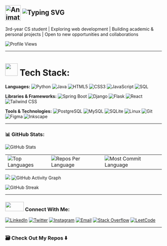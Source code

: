## <img src="https://iam-weijie.github.io/wave/hand-emoji.svg" alt="Animated Waving Hand" width="50" height="50" style="vertical-align:middle;"> ![Typing SVG](https://readme-typing-svg.demolab.com?font=Fira+Code&size=28&duration=4000&pause=1000&color=1E90FF&center=false&vCenter=true&width=435&lines=Hey+there%2C+I'm+Attah&colors=auto)


3rd-year CS student | Exploring web development | Building academic & personal projects | Open to new opportunities and collaborations 


![Profile Views](https://komarev.com/ghpvc/?username=athsnd1&label=Profile%20Views&color=blue&style=flat) 

 
---


### <h1 align="left"><img src="https://media2.giphy.com/media/QssGEmpkyEOhBCb7e1/giphy.gif?cid=ecf05e47a0n3gi1bfqntqmob8g9aid1oyj2wr3ds3mg700bl&rid=giphy.gif" width="40px" height="40px"> Tech Stack:</h1>

**Languages:**
![Python](https://img.shields.io/badge/Python-3776AB?logo=python&logoColor=white&style=flat)
![Java](https://img.shields.io/badge/Java-007396?logo=java&logoColor=white&style=flat)
![HTML5](https://img.shields.io/badge/HTML5-E34F26?logo=html5&logoColor=white&style=flat)
![CSS3](https://img.shields.io/badge/CSS3-1572B6?logo=css&logoColor=white&style=flat)
![JavaScript](https://img.shields.io/badge/JavaScript-F7DF1E?logo=javascript&logoColor=black&style=flat)
![SQL](https://img.shields.io/badge/SQL-0064a5?style=flat&logo=databricks&logoColor=white)

**Libraries & Frameworks:**
![Spring Boot](https://img.shields.io/badge/Spring_Boot-6DB33F?logo=spring-boot&logoColor=white&style=flat)
![Django](https://img.shields.io/badge/Django-092E20?logo=django&logoColor=white&style=flat)
![Flask](https://img.shields.io/badge/Flask-444444?logo=flask&logoColor=white&style=flat)
![React](https://img.shields.io/badge/React-20232A?logo=react&logoColor=61DAFB&style=flat)
![Tailwind CSS](https://img.shields.io/badge/Tailwind_CSS-38B2AC?logo=tailwind-css&logoColor=white&style=flat)

**Tools & Technologies:**
![PostgreSQL](https://img.shields.io/badge/PostgreSQL-4169E1?logo=postgresql&logoColor=white&style=flat)
![MySQL](https://img.shields.io/badge/MySQL-4479A1?logo=mysql&logoColor=white&style=flat)
![SQLite](https://img.shields.io/badge/SQLite-003B57?logo=sqlite&logoColor=white&style=flat)
![Linux](https://img.shields.io/badge/Linux-FCC624?logo=linux&logoColor=black&style=flat)
![Git](https://img.shields.io/badge/Git-F05032?logo=git&logoColor=white&style=flat)
![Figma](http://img.shields.io/badge/Figma-F24E1E?logo=figma&logoColor=white&style=flat)
![Inkscape](https://img.shields.io/badge/Inkscape-000000?logo=inkscape&logoColor=white&style=flat)


---


### 📊 GitHub Stats:


![GitHub Stats](https://github-readme-stats.vercel.app/api?username=athsnd1&show_icons=true&theme=highcontrast&hide_border=false)

<div align="center">
<table>
  <tr>
    <td>
      <img src="https://github-readme-stats.vercel.app/api/top-langs/?username=athsnd1&hide=html&hide_border=true&layout=compact&langs_count=8&theme=highcontrast" alt="Top Languages">
    </td>
    <td>
      <img src="https://github-profile-summary-cards.vercel.app/api/cards/repos-per-language?username=athsnd1&theme=highcontrast&hide_border=false" alt="Repos Per Language">
    </td>
    <td>
      <img src="https://github-profile-summary-cards.vercel.app/api/cards/most-commit-language?username=athsnd1&theme=highcontrast&hide_border=false" alt="Most Commit Language">
    </td>
  </tr>
</table>

</div>


<img src="https://github-profile-summary-cards.vercel.app/api/cards/profile-details?username=athsnd1&theme=highcontrast&hide_border=true">

<img src="https://github-readme-activity-graph.vercel.app/graph?username=athsnd1&custom_title=Attah's%20GitHub%20Activity%20Graph&hide_border=true&border_radius=15&bg_color=000000&color=FFD700&line=1E90FF&point=1E90FF&area_color=000000&title_color=FFD700&area=true" alt="GitHub Activity Graph" />


![GitHub Streak](https://streak-stats.demolab.com?user=athsnd1&theme=github_dark&hide_border=false)


---


### <img src='https://raw.githubusercontent.com/ShahriarShafin/ShahriarShafin/main/Assets/handshake.gif' width="60px" height="30px"> Connect With Me:

[![LinkedIn](https://img.shields.io/badge/LinkedIn-0A66C2?style=flat&logo=linkedin&logoColor=white)](https://www.linked-in.com/in/attah-sunday1)
[![Twitter](https://img.shields.io/badge/Twitter-1DA1F2?style=flat&logo=x&logoColor=white)](https://www.twitter.com/athsocial)
[![Instagram](https://img.shields.io/badge/Instagram-E4405F?style=flat&logo=instagram&logoColor=white)](https://www.instagram.com/athsocial)
[![Email](https://img.shields.io/badge/Email-D14836?style=flat&logo=gmail&logoColor=white)](mailto:attahsundayjr@gmail.com)
[![Stack Overflow](https://img.shields.io/badge/Stack_Overflow-FE7A16?style=flat&logo=stack-overflow&logoColor=white)](https://stackoverflow.com/users/21408912/attah)
[![LeetCode](https://img.shields.io/badge/LeetCode-FFA116?style=flat&logo=leetcode&logoColor=white)](https://leetcode.com/u/athsnd1/)


---


### 🗃️ Check Out My Repos ⬇️
